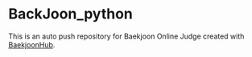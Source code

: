 # BackJoon_python
This is an auto push repository for Baekjoon Online Judge created with [BaekjoonHub](https://github.com/BaekjoonHub/BaekjoonHub).
